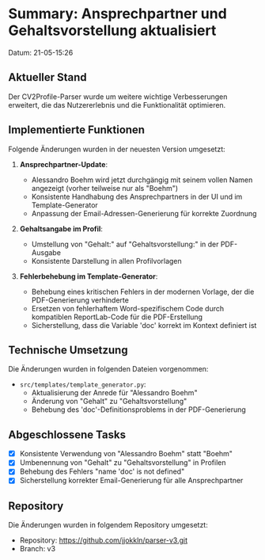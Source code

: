# Summary: Ansprechpartner und Gehaltsvorstellung aktualisiert

Datum: 21-05-15:26

## Aktueller Stand

Der CV2Profile-Parser wurde um weitere wichtige Verbesserungen erweitert, die das Nutzererlebnis und die Funktionalität optimieren.

## Implementierte Funktionen

Folgende Änderungen wurden in der neuesten Version umgesetzt:

1. **Ansprechpartner-Update**:
   - Alessandro Boehm wird jetzt durchgängig mit seinem vollen Namen angezeigt (vorher teilweise nur als "Boehm")
   - Konsistente Handhabung des Ansprechpartners in der UI und im Template-Generator
   - Anpassung der Email-Adressen-Generierung für korrekte Zuordnung

2. **Gehaltsangabe im Profil**:
   - Umstellung von "Gehalt:" auf "Gehaltsvorstellung:" in der PDF-Ausgabe
   - Konsistente Darstellung in allen Profilvorlagen

3. **Fehlerbehebung im Template-Generator**:
   - Behebung eines kritischen Fehlers in der modernen Vorlage, der die PDF-Generierung verhinderte
   - Ersetzen von fehlerhaftem Word-spezifischem Code durch kompatiblen ReportLab-Code für die PDF-Erstellung
   - Sicherstellung, dass die Variable 'doc' korrekt im Kontext definiert ist

## Technische Umsetzung

Die Änderungen wurden in folgenden Dateien vorgenommen:
- `src/templates/template_generator.py`: 
  - Aktualisierung der Anrede für "Alessandro Boehm"
  - Änderung von "Gehalt" zu "Gehaltsvorstellung"
  - Behebung des 'doc'-Definitionsproblems in der PDF-Generierung

## Abgeschlossene Tasks

- [x] Konsistente Verwendung von "Alessandro Boehm" statt "Boehm"
- [x] Umbenennung von "Gehalt" zu "Gehaltsvorstellung" in Profilen
- [x] Behebung des Fehlers "name 'doc' is not defined"
- [x] Sicherstellung korrekter Email-Generierung für alle Ansprechpartner

## Repository

Die Änderungen wurden in folgendem Repository umgesetzt:
- Repository: https://github.com/jjokkln/parser-v3.git
- Branch: v3 